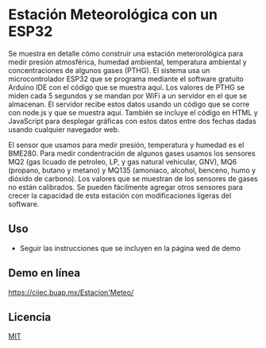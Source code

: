 # Estación Meteorológica con un ESP32

Se muestra en detalle cómo construir una estación meterorológica para medir presión atmosférica, humedad ambiental, temperatura ambiental y concentraciones de algunos gases (PTHG). El sistema usa un microcontrolador ESP32 que se programa mediante el software gratuito Arduino IDE con el código que se muestra aquí. Los valores de PTHG se miden cada 5 segundos y se mandan por WiFi a un servidor en el que se almacenan. El servidor recibe estos datos usando un código que se corre con node.js y que se muestra aquí. También se incluye el código en HTML y JavaScript para desplegar gráficas con estos datos entre dos fechas dadas usando cualquier navegador web.



El sensor que usamos para medir presión, temperatura y humedad es el BME280. Para medir condentración de algunos gases usamos los sensores MQ2 (gas licuado de petroleo, LP, y gas natural vehicular, GNV), MQ6 (propano, butano y metano) y MQ135 (amoniaco, alcohol, benceno, humo y dióxido de carbono). Los valores que se muestran de los sensores de gases no están calibrados. Se pueden fácilmente agregar otros sensores para crecer la capacidad de esta estación con modificaciones ligeras del software.



## Uso

- Seguir las instrucciones que se incluyen en la página wed de demo


## Demo en línea

https://ciiec.buap.mx/Estacion'Meteo/

## Licencia

[MIT](LICENSE)
